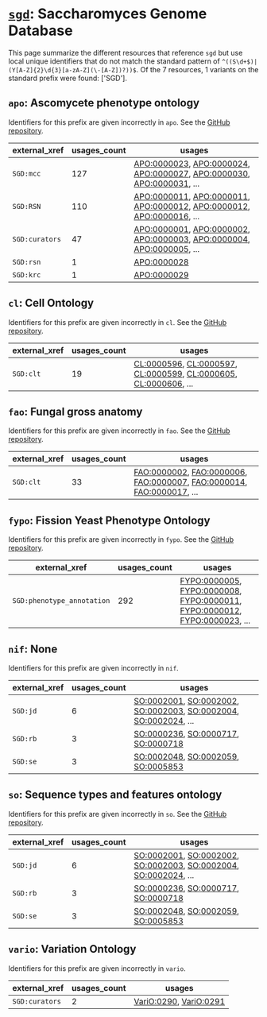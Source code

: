 # [`sgd`](https://bioregistry.io/sgd): Saccharomyces Genome Database

This page summarize the different resources that reference `sgd`
but use local unique identifiers that do not match the standard pattern of
`^((S\d+$)|(Y[A-Z]{2}\d{3}[a-zA-Z](\-[A-Z])?))$`. Of the 7 resources,
1 variants on the standard prefix were found: ['SGD'].

## `apo`: Ascomycete phenotype ontology

Identifiers for this prefix are given incorrectly in `apo`. See the [GitHub repository](https://github.com/obophenotype/ascomycete-phenotype-ontology).

| external_xref   |   usages_count | usages                                                                                                                                                                                                                                                                                                     |
|-----------------|----------------|------------------------------------------------------------------------------------------------------------------------------------------------------------------------------------------------------------------------------------------------------------------------------------------------------------|
| `SGD:mcc`       |            127 | [APO:0000023](http://purl.obolibrary.org/obo/APO_0000023), [APO:0000024](http://purl.obolibrary.org/obo/APO_0000024), [APO:0000027](http://purl.obolibrary.org/obo/APO_0000027), [APO:0000030](http://purl.obolibrary.org/obo/APO_0000030), [APO:0000031](http://purl.obolibrary.org/obo/APO_0000031), ... |
| `SGD:RSN`       |            110 | [APO:0000011](http://purl.obolibrary.org/obo/APO_0000011), [APO:0000011](http://purl.obolibrary.org/obo/APO_0000011), [APO:0000012](http://purl.obolibrary.org/obo/APO_0000012), [APO:0000012](http://purl.obolibrary.org/obo/APO_0000012), [APO:0000016](http://purl.obolibrary.org/obo/APO_0000016), ... |
| `SGD:curators`  |             47 | [APO:0000001](http://purl.obolibrary.org/obo/APO_0000001), [APO:0000002](http://purl.obolibrary.org/obo/APO_0000002), [APO:0000003](http://purl.obolibrary.org/obo/APO_0000003), [APO:0000004](http://purl.obolibrary.org/obo/APO_0000004), [APO:0000005](http://purl.obolibrary.org/obo/APO_0000005), ... |
| `SGD:rsn`       |              1 | [APO:0000028](http://purl.obolibrary.org/obo/APO_0000028)                                                                                                                                                                                                                                                  |
| `SGD:krc`       |              1 | [APO:0000029](http://purl.obolibrary.org/obo/APO_0000029)                                                                                                                                                                                                                                                  |

## `cl`: Cell Ontology

Identifiers for this prefix are given incorrectly in `cl`. See the [GitHub repository](https://github.com/obophenotype/cell-ontology).

| external_xref   |   usages_count | usages                                                                                                                                                                                                                                                                                           |
|-----------------|----------------|--------------------------------------------------------------------------------------------------------------------------------------------------------------------------------------------------------------------------------------------------------------------------------------------------|
| `SGD:clt`       |             19 | [CL:0000596](http://purl.obolibrary.org/obo/CL_0000596), [CL:0000597](http://purl.obolibrary.org/obo/CL_0000597), [CL:0000599](http://purl.obolibrary.org/obo/CL_0000599), [CL:0000605](http://purl.obolibrary.org/obo/CL_0000605), [CL:0000606](http://purl.obolibrary.org/obo/CL_0000606), ... |

## `fao`: Fungal gross anatomy

Identifiers for this prefix are given incorrectly in `fao`. See the [GitHub repository](https://github.com/obophenotype/fungal-anatomy-ontology).

| external_xref   |   usages_count | usages                                                                                                                                                                                                                                                                                                     |
|-----------------|----------------|------------------------------------------------------------------------------------------------------------------------------------------------------------------------------------------------------------------------------------------------------------------------------------------------------------|
| `SGD:clt`       |             33 | [FAO:0000002](http://purl.obolibrary.org/obo/FAO_0000002), [FAO:0000006](http://purl.obolibrary.org/obo/FAO_0000006), [FAO:0000007](http://purl.obolibrary.org/obo/FAO_0000007), [FAO:0000014](http://purl.obolibrary.org/obo/FAO_0000014), [FAO:0000017](http://purl.obolibrary.org/obo/FAO_0000017), ... |

## `fypo`: Fission Yeast Phenotype Ontology

Identifiers for this prefix are given incorrectly in `fypo`. See the [GitHub repository](https://github.com/pombase/fypo).

| external_xref              |   usages_count | usages                                                                                                                                                                                                                                                                                                               |
|----------------------------|----------------|----------------------------------------------------------------------------------------------------------------------------------------------------------------------------------------------------------------------------------------------------------------------------------------------------------------------|
| `SGD:phenotype_annotation` |            292 | [FYPO:0000005](http://purl.obolibrary.org/obo/FYPO_0000005), [FYPO:0000008](http://purl.obolibrary.org/obo/FYPO_0000008), [FYPO:0000011](http://purl.obolibrary.org/obo/FYPO_0000011), [FYPO:0000012](http://purl.obolibrary.org/obo/FYPO_0000012), [FYPO:0000023](http://purl.obolibrary.org/obo/FYPO_0000023), ... |

## `nif`: None

Identifiers for this prefix are given incorrectly in `nif`.

| external_xref   |   usages_count | usages                                                                                                                                                                                                                                                                                           |
|-----------------|----------------|--------------------------------------------------------------------------------------------------------------------------------------------------------------------------------------------------------------------------------------------------------------------------------------------------|
| `SGD:jd`        |              6 | [SO:0002001](http://purl.obolibrary.org/obo/SO_0002001), [SO:0002002](http://purl.obolibrary.org/obo/SO_0002002), [SO:0002003](http://purl.obolibrary.org/obo/SO_0002003), [SO:0002004](http://purl.obolibrary.org/obo/SO_0002004), [SO:0002024](http://purl.obolibrary.org/obo/SO_0002024), ... |
| `SGD:rb`        |              3 | [SO:0000236](http://purl.obolibrary.org/obo/SO_0000236), [SO:0000717](http://purl.obolibrary.org/obo/SO_0000717), [SO:0000718](http://purl.obolibrary.org/obo/SO_0000718)                                                                                                                        |
| `SGD:se`        |              3 | [SO:0002048](http://purl.obolibrary.org/obo/SO_0002048), [SO:0002059](http://purl.obolibrary.org/obo/SO_0002059), [SO:0005853](http://purl.obolibrary.org/obo/SO_0005853)                                                                                                                        |

## `so`: Sequence types and features ontology

Identifiers for this prefix are given incorrectly in `so`. See the [GitHub repository](https://github.com/The-Sequence-Ontology/SO-Ontologies).

| external_xref   |   usages_count | usages                                                                                                                                                                                                                                                                                           |
|-----------------|----------------|--------------------------------------------------------------------------------------------------------------------------------------------------------------------------------------------------------------------------------------------------------------------------------------------------|
| `SGD:jd`        |              6 | [SO:0002001](http://purl.obolibrary.org/obo/SO_0002001), [SO:0002002](http://purl.obolibrary.org/obo/SO_0002002), [SO:0002003](http://purl.obolibrary.org/obo/SO_0002003), [SO:0002004](http://purl.obolibrary.org/obo/SO_0002004), [SO:0002024](http://purl.obolibrary.org/obo/SO_0002024), ... |
| `SGD:rb`        |              3 | [SO:0000236](http://purl.obolibrary.org/obo/SO_0000236), [SO:0000717](http://purl.obolibrary.org/obo/SO_0000717), [SO:0000718](http://purl.obolibrary.org/obo/SO_0000718)                                                                                                                        |
| `SGD:se`        |              3 | [SO:0002048](http://purl.obolibrary.org/obo/SO_0002048), [SO:0002059](http://purl.obolibrary.org/obo/SO_0002059), [SO:0005853](http://purl.obolibrary.org/obo/SO_0005853)                                                                                                                        |

## `vario`: Variation Ontology

Identifiers for this prefix are given incorrectly in `vario`.

| external_xref   |   usages_count | usages                                                                                                           |
|-----------------|----------------|------------------------------------------------------------------------------------------------------------------|
| `SGD:curators`  |              2 | [VariO:0290](http://purl.obolibrary.org/obo/VariO_0290), [VariO:0291](http://purl.obolibrary.org/obo/VariO_0291) |

